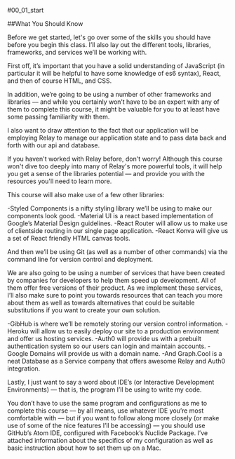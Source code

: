 #00_01_start

##What You Should Know

Before we get started, let's go over some of the skills you should have before you begin this class. I’ll also lay out the different tools, libraries, frameworks, and services we’ll be working with.

First off, it’s important that you have a solid understanding of JavaScript (in particular it will be helpful to have some knowledge of es6 syntax),
React, and then of course HTML, and CSS.

In addition, we’re going to be using a number of other frameworks and libraries  –– and while you certainly won’t have to be an expert with any of them to complete this course, it might be valuable for you to at least have some passing familiarity with them.

I also want to draw attention to the fact that our application will be employing Relay to manage our application state and to pass data back and forth with our api and database.

If you haven't worked with Relay before, don't worry! Although this course won't dive too deeply into many of Relay's more powerful tools, it will help you get a sense of the libraries potential –– and provide you with the resources you'll need to learn more.

This course will also make use of a few other libraries:

-Styled Components is a nifty styling library we’ll be using to make our components look good.
-Material UI is a react based implementation of Google’s Material Design guidelines.
-React Router will allow us to make use of clientside routing in our single page application.
-React Konva will give us a set of React friendly HTML canvas tools.

And then we’ll be using Git (as well as a number of other commands) via the command line for version control and deployment.

We are also going to be using a number of services that have been created by companies for developers to help them speed up development. All of them offer free versions of their product. As we implement these services, I’ll also make sure to point you towards resources that can teach you more about them as well as towards alternatives that could be suitable substitutions if you want to create your own solution.

-GibHub is where we’ll be remotely storing our version control information.
-Heroku will allow us to easily deploy our site to a production environment and offer us hosting services.
-Auth0 will provide us with a prebuilt authentication system so our users can login and maintain accounts.
-Google Domains will provide us with a domain name.
-And Graph.Cool is a neat Database as a Service company that offers awesome Relay and Auth0 integration.

Lastly, I just want to say a word about IDE’s (or Interactive Development Environments) –– that is, the program I’ll be using to write my code.

You don’t have to use the same program and configurations as me to complete this course –– by all means, use whatever IDE you’re most comfortable with –– but if you want to follow along more closely (or make use of some of the nice features I’ll be accessing) –– you should use GitHub’s Atom IDE, configured with Facebook’s Nuclide Package. I’ve attached information about the specifics of my configuration as well as basic instruction about how to set them up on a Mac.
